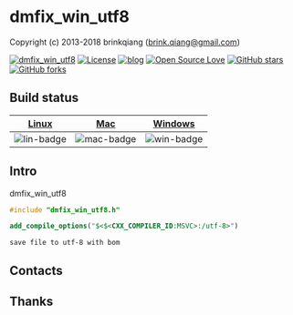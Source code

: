 # dmfix_win_utf8

Copyright (c) 2013-2018 brinkqiang (brink.qiang@gmail.com)

[![dmfix_win_utf8](https://img.shields.io/badge/brinkqiang-dmfix_win_utf8-blue.svg?style=flat-square)](https://github.com/brinkqiang/dmfix_win_utf8)
[![License](https://img.shields.io/badge/license-MIT-brightgreen.svg)](https://github.com/brinkqiang/dmfix_win_utf8/blob/master/LICENSE)
[![blog](https://img.shields.io/badge/Author-Blog-7AD6FD.svg)](https://brinkqiang.github.io/)
[![Open Source Love](https://badges.frapsoft.com/os/v3/open-source.png)](https://github.com/brinkqiang)
[![GitHub stars](https://img.shields.io/github/stars/brinkqiang/dmfix_win_utf8.svg?label=Stars)](https://github.com/brinkqiang/dmfix_win_utf8) 
[![GitHub forks](https://img.shields.io/github/forks/brinkqiang/dmfix_win_utf8.svg?label=Fork)](https://github.com/brinkqiang/dmfix_win_utf8)

## Build status
| [Linux][lin-link] | [Mac][mac-link] | [Windows][win-link] |
| :---------------: | :----------------: | :-----------------: |
| ![lin-badge]      | ![mac-badge]       | ![win-badge]        |

[lin-badge]: https://github.com/brinkqiang/dmfix_win_utf8/workflows/linux/badge.svg "linux build status"
[lin-link]:  https://github.com/brinkqiang/dmfix_win_utf8/actions/workflows/linux.yml "linux build status"
[mac-badge]: https://github.com/brinkqiang/dmfix_win_utf8/workflows/mac/badge.svg "mac build status"
[mac-link]:  https://github.com/brinkqiang/dmfix_win_utf8/actions/workflows/mac.yml "mac build status"
[win-badge]: https://github.com/brinkqiang/dmfix_win_utf8/workflows/win/badge.svg "win build status"
[win-link]:  https://github.com/brinkqiang/dmfix_win_utf8/actions/workflows/win.yml "win build status"

## Intro
dmfix_win_utf8
```cpp
#include "dmfix_win_utf8.h"
```

```cmake
add_compile_options("$<$<CXX_COMPILER_ID:MSVC>:/utf-8>")
```

```file
save file to utf-8 with bom
```

## Contacts

## Thanks
